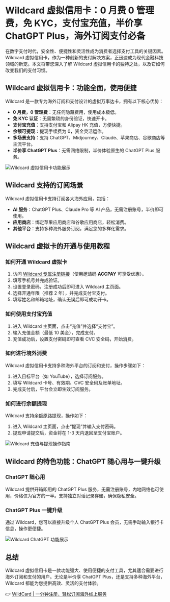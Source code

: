 # Wildcard 虚拟信用卡：0 月费 0 管理费，免 KYC，支付宝充值，半价享 ChatGPT Plus，海外订阅支付必备

在数字支付时代，安全性、便捷性和灵活性成为消费者选择支付工具的关键因素。Wildcard 虚拟信用卡，作为一种创新的支付解决方案，正迅速成为现代金融科技领域的新宠。本文将带您深入了解 Wildcard 虚拟信用卡的独特之处，以及它如何改变我们的支付习惯。

## Wildcard 虚拟信用卡：功能全面，使用便捷

Wildcard 是一款专为海外订阅和支付设计的虚拟万事达卡，拥有以下核心优势：

- **0 月费，0 管理费**：无任何隐藏费用，使用成本极低。
- **免 KYC 认证**：无需繁琐的身份验证，快速开卡。
- **支付宝充值**：支持支付宝和 Alipay HK 充值，方便快捷。
- **余额可提现**：提现手续费为 0，资金灵活运作。
- **多场景支持**：支持 ChatGPT、Midjourney、Claude、苹果商店、谷歌商店等主流平台。
- **半价享 ChatGPT Plus**：无需网络限制，半价体验原生的 ChatGPT Plus 服务。

![Wildcard 虚拟信用卡功能展示](function.png)

## Wildcard 支持的订阅场景

Wildcard 虚拟信用卡支持订阅各大海外应用，包括：

- **AI 服务**：ChatGPT Plus、Claude Pro 等 AI 产品，无需注册账号，半价即可使用。
- **应用商店**：绑定苹果应用商店和谷歌应用商店，轻松消费。
- **其他平台**：支持多种海外服务订阅，满足您的多样化需求。

## Wildcard 虚拟卡的开通与使用教程

### 如何开通 Wildcard 虚拟卡

1. 访问 [Wildcard 专属注册链接](https://bbtdd.com/WildCard)（使用邀请码 **ACCPAY** 可享受优惠）。
2. 填写手机号并完成验证。
3. 设置登录密码，注册成功后即可进入 Wildcard 主页面。
4. 选择开通年限（推荐 2 年），并完成支付宝支付。
5. 填写姓名和邮箱地址，确认无误后即可成功开卡。

### 如何使用支付宝充值

1. 进入 Wildcard 主页面，点击“充值”并选择“支付宝”。
2. 输入充值金额（最低 10 美金），完成支付。
3. 充值成功后，设置支付密码即可查看 CVC 安全码，开始消费。

### 如何进行境外消费

Wildcard 虚拟信用卡支持多种海外平台的订阅和支付，操作步骤如下：

1. 进入目标平台（如 YouTube），选择订阅服务。
2. 填写 Wildcard 卡号、有效期、CVC 安全码及账单地址。
3. 完成支付后，平台会立即生效订阅服务。

### 如何进行余额提现

Wildcard 支持余额原路提现，操作如下：

1. 进入 Wildcard 主页面，点击“提现”并输入支付密码。
2. 提现申请提交后，资金将在 1-3 天内退回至支付宝账户。

![Wildcard 充值与提现操作指南](topup.png)

## Wildcard 的特色功能：ChatGPT 随心用与一键升级

### ChatGPT 随心用

Wildcard 提供开箱即用的 ChatGPT Plus 服务，无需注册账号，内地网络也可使用，价格仅为官方的一半。支持独立对话记录存储，确保隐私安全。

### ChatGPT Plus 一键升级

通过 Wildcard，您可以直接升级个人 ChatGPT Plus 会员，无需手动输入银行卡信息，操作更便捷。

![Wildcard ChatGPT 功能展示](chatgpt.png)

## 总结

Wildcard 虚拟信用卡是一款功能强大、使用便捷的支付工具，尤其适合需要进行海外订阅和支付的用户。无论是半价享 ChatGPT Plus，还是支持多种海外平台，Wildcard 都能为您提供高效、灵活的支付体验。

👉 [WildCard | 一分钟注册，轻松订阅海外线上服务](https://bbtdd.com/WildCard)
